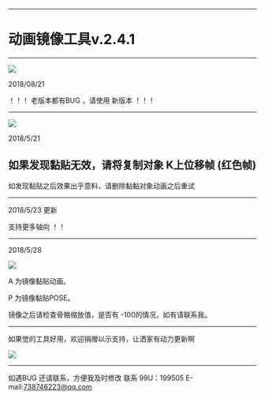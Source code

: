 

---

# 动画镜像工具v.2.4.1

-----------
![](https://github.com/4698to/Joetime.linetool.bar/blob/master/anim_mirror/anim_mirror_img_06.png)

2018/08/21

！！！ 老版本都有BUG ，请使用 新版本  ！！！

-------------

![](https://github.com/4698to/Joetime.linetool.bar/blob/master/anim_mirror/anim_mirror_img_04.png)

2018/5/21

如果发现黏贴无效，请将复制对象 K上位移帧 (红色帧)
---------------


如发现黏贴之后效果出乎意料，请删除黏黏对象动画之后重试

------------------------------

2018/5/23 更新

支持更多轴向 ！！

----------------------------

2018/5/28

![](https://github.com/4698to/Joetime.linetool.bar/blob/master/anim_mirror/anim_mirror_img_05.png)

A 为镜像黏贴动画。

P 为镜像黏贴POSE。

镜像之后请检查骨骼缩放值，是否有 -100的情况，如有请联系我。

------------------------------

如果觉的工具好用，欢迎捐赠以示支持，让洒家有动力更新啊

![](https://github.com/4698to/Joetime.linetool.bar/blob/master/anim_mirror/3RMB.png)

-----------------------

如遇BUG 还请联系，方便我及时修改
联系 99U：199505  E-mail:738746223@qq.com






